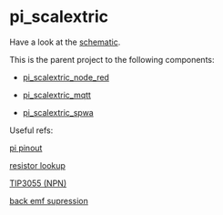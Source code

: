 # pi_scalextric

Have a look at the [schematic](https://aliceliveprojects.github.io/pi_scalextric/).

This is the parent project to the following components:

* [pi_scalextric_node_red](https://github.com/aliceliveprojects/pi_scalextric_node_red)

* [pi_scalextric_mqtt](https://github.com/aliceliveprojects/pi_scalextric_mqtt)

* [pi_scalextric_spwa](https://github.com/aliceliveprojects/pi_scalextric_spwa)


Useful refs:

[pi pinout](https://www.digikey.co.uk/en/resources/conversion-calculators/conversion-calculator-resistor-color-code-4-band)

[resistor lookup](https://www.digikey.co.uk/en/resources/conversion-calculators/conversion-calculator-resistor-color-code-4-band)

[TIP3055 (NPN)](https://github.com/aliceliveprojects/pi_scalextric/blob/master/documentation/resources/TIP3055-D.PDF)

[back emf supression](https://progeny.co.uk/back-emf-suppression/)